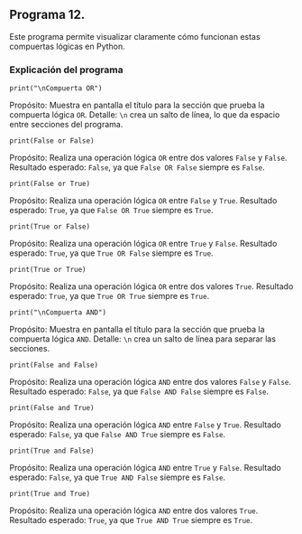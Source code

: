 ## Programa 12. 
Este programa permite visualizar claramente cómo funcionan estas compuertas lógicas en Python.

### Explicación del programa 
```print("\nCompuerta OR")```

Propósito: Muestra en pantalla el título para la sección que prueba la compuerta lógica `OR`.
Detalle: `\n` crea un salto de línea, lo que da espacio entre secciones del programa.

```print(False or False)```

Propósito: Realiza una operación lógica `OR` entre dos valores `False` y `False`.
Resultado esperado: `False`, ya que `False OR False` siempre es `False`.

```print(False or True)```

Propósito: Realiza una operación lógica `OR` entre `False` y `True`.
Resultado esperado: `True`, ya que `False OR True` siempre es `True`.

```print(True or False)```

Propósito: Realiza una operación lógica `OR` entre `True` y `False`.
Resultado esperado: `True`, ya que `True OR False` siempre es `True`.

```print(True or True)```

Propósito: Realiza una operación lógica `OR` entre dos valores `True`.
Resultado esperado: `True`, ya que `True OR True` siempre es `True`.

```print("\nCompuerta AND")```

Propósito: Muestra en pantalla el título para la sección que prueba la compuerta lógica `AND`.
Detalle: `\n` crea un salto de línea para separar las secciones.

```print(False and False)```

Propósito: Realiza una operación lógica `AND` entre dos valores `False` y `False`.
Resultado esperado: `False`, ya que `False AND False` siempre es `False`.

```print(False and True)```

Propósito: Realiza una operación lógica `AND` entre `False` y `True`.
Resultado esperado: `False`, ya que `False AND True` siempre es `False`.

```print(True and False)```

Propósito: Realiza una operación lógica `AND` entre `True` y `False`.
Resultado esperado: `False`, ya que `True AND False` siempre es `False`.

```print(True and True)```

Propósito: Realiza una operación lógica `AND` entre dos valores `True`.
Resultado esperado: `True`, ya que `True AND True` siempre es `True`.
